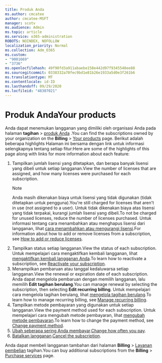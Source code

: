```yaml
---
title: Produk Anda
ms.author: cmcatee
author: cmcatee-MSFT
manager: scotv
ms.audience: Admin
ms.topic: article
ms.service: o365-administration
ROBOTS: NOINDEX, NOFOLLOW
localization_priority: Normal
ms.collection: Adm_O365
ms.custom:
- "9001669"
- "3736"
ms.openlocfilehash: 49f90fd3a911abaebe158e442d97f9345548ee88
ms.sourcegitcommit: 0338332a70fec9bd1e81b26e1933a5d0e3f261b6
ms.translationtype: MT
ms.contentlocale: id-ID
ms.lasthandoff: 09/29/2020
ms.locfileid: "48307021"
---
```

# <a name="your-products"></a><span data-ttu-id="8d6ac-102">Produk Anda</span><span class="sxs-lookup"><span data-stu-id="8d6ac-102">Your products</span></span>

<span data-ttu-id="8d6ac-103">Anda dapat menemukan langganan yang dimiliki oleh organisasi Anda pada halaman **tagihan**  >  [produk Anda](https://go.microsoft.com/fwlink/p/?linkid=842054) .</span><span class="sxs-lookup"><span data-stu-id="8d6ac-103">You can find the subscriptions owned by your organization on the **Billing** > [Your products](https://go.microsoft.com/fwlink/p/?linkid=842054) page.</span></span> <span data-ttu-id="8d6ac-104">Berikut adalah beberapa highlights Halaman ini bersama dengan link untuk informasi selengkapnya tentang setiap fitur:</span><span class="sxs-lookup"><span data-stu-id="8d6ac-104">Here are some of the highlights of this page along with links for more information about each feature:</span></span>

1. <span data-ttu-id="8d6ac-105">Tampilkan jumlah lisensi yang ditetapkan, dan berapa banyak lisensi yang dibeli untuk setiap langganan.</span><span class="sxs-lookup"><span data-stu-id="8d6ac-105">View the number of licenses that are assigned, and how many licenses were purchased for each subscription.</span></span>
    > [!NOTE]
    > <span data-ttu-id="8d6ac-106">Anda masih dikenakan biaya untuk lisensi yang tidak digunakan (tidak ditetapkan untuk pengguna).</span><span class="sxs-lookup"><span data-stu-id="8d6ac-106">You're still charged for licenses that aren't in use (not assigned to a user).</span></span> <span data-ttu-id="8d6ac-107">Untuk tidak dikenakan biaya atas lisensi yang tidak terpakai, kurangi jumlah lisensi yang dibeli.</span><span class="sxs-lookup"><span data-stu-id="8d6ac-107">To not be charged for unused licenses, reduce the number of licenses purchased.</span></span> <span data-ttu-id="8d6ac-108">Untuk informasi tentang cara menambahkan atau menghapus lisensi dari langganan, lihat [cara menambahkan atau mengurangi lisensi](https://docs.microsoft.com/alchemyinsights/how-to-add-or-reduce-licenses).</span><span class="sxs-lookup"><span data-stu-id="8d6ac-108">For information about how to add or remove licenses from a subscription, see [How to add or reduce licenses](https://docs.microsoft.com/alchemyinsights/how-to-add-or-reduce-licenses).</span></span>
2. <span data-ttu-id="8d6ac-109">Tampilkan status setiap langganan.</span><span class="sxs-lookup"><span data-stu-id="8d6ac-109">View the status of each subscription.</span></span> <span data-ttu-id="8d6ac-110">Untuk mempelajari cara mengaktifkan kembali langganan, lihat [mengaktifkan kembali langganan Anda](reactivate-your-subscription.md).</span><span class="sxs-lookup"><span data-stu-id="8d6ac-110">To learn how to reactivate a subscription, see [Reactivate your subscription](reactivate-your-subscription.md).</span></span>
3. <span data-ttu-id="8d6ac-111">Menampilkan pembaruan atau tanggal kedaluwarsa setiap langganan.</span><span class="sxs-lookup"><span data-stu-id="8d6ac-111">View the renewal or expiration date of each subscription.</span></span> <span data-ttu-id="8d6ac-112">Anda dapat mengelola pembaruan dengan memilih langganan, lalu memilih **Edit tagihan berulang**.</span><span class="sxs-lookup"><span data-stu-id="8d6ac-112">You can manage renewal by selecting the subscription, then selecting **Edit recurring billing**.</span></span> <span data-ttu-id="8d6ac-113">Untuk mempelajari cara mengelola tagihan berulang, lihat [mengelola tagihan berulang](manage-auto-renewal.md).</span><span class="sxs-lookup"><span data-stu-id="8d6ac-113">To learn how to manage recurring billing, see [Manage recurring billing](manage-auto-renewal.md).</span></span>
4. <span data-ttu-id="8d6ac-114">Tampilkan metode pembayaran yang digunakan untuk setiap langganan.</span><span class="sxs-lookup"><span data-stu-id="8d6ac-114">View the payment method used for each subscription.</span></span> <span data-ttu-id="8d6ac-115">Untuk mempelajari cara mengubah metode pembayaran, lihat [mengubah metode pembayaran](change-payment-method.md).</span><span class="sxs-lookup"><span data-stu-id="8d6ac-115">To learn how to change the payment method, see [Change payment method](change-payment-method.md).</span></span>
5. <span data-ttu-id="8d6ac-116">[Ubah seberapa sering Anda membayar](change-how-often-you-pay.md).</span><span class="sxs-lookup"><span data-stu-id="8d6ac-116">[Change how often you pay](change-how-often-you-pay.md).</span></span>
6. <span data-ttu-id="8d6ac-117">[Batalkan langganan](https://go.microsoft.com/fwlink/?linkid=2119113).</span><span class="sxs-lookup"><span data-stu-id="8d6ac-117">[Cancel the subscription](https://go.microsoft.com/fwlink/?linkid=2119113).</span></span>

<span data-ttu-id="8d6ac-118">Anda dapat membeli langganan tambahan dari halaman **Billing**  >  [Layanan pembelian](https://go.microsoft.com/fwlink/p/?linkid=868433) tagihan.</span><span class="sxs-lookup"><span data-stu-id="8d6ac-118">You can buy additional subscriptions from the **Billing** > [Purchase services](https://go.microsoft.com/fwlink/p/?linkid=868433) page.</span></span>